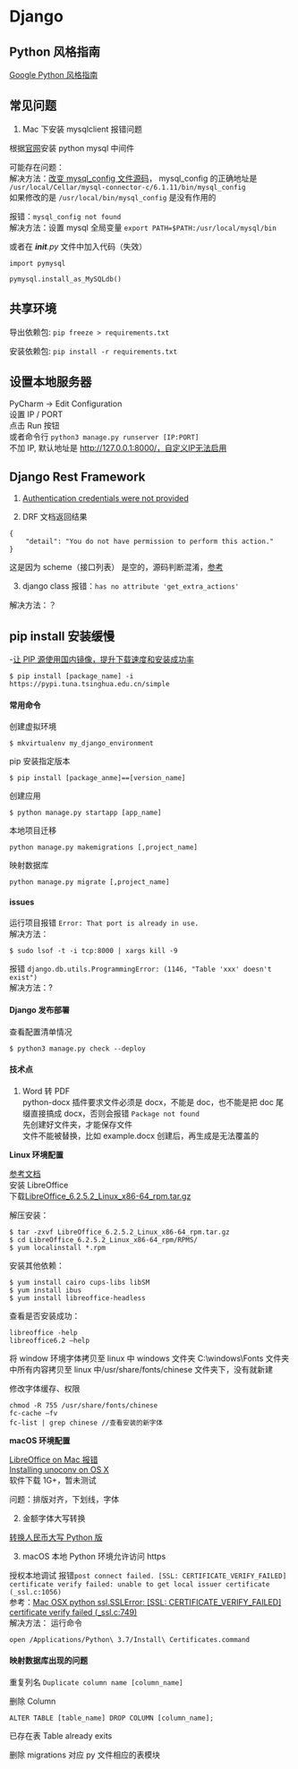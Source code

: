 # Django

## Python 风格指南

[Google Python 风格指南](https://zh-google-styleguide.readthedocs.io/en/latest/google-python-styleguide/)

## 常见问题

1. Mac 下安装 mysqlclient 报错问题

根据[官网](https://github.com/PyMySQL/mysqlclient-python)安装 python mysql 中间件

可能存在问题：  
解决方法：[改变 mysql_config 文件源码](https://blog.csdn.net/feilzhang/article/details/80787748)， mysql_config 的正确地址是 `/usr/local/Cellar/mysql-connector-c/6.1.11/bin/mysql_config`  
如果修改的是 `/usr/local/bin/mysql_config` 是没有作用的

报错：`mysql_config not found`  
解决方法：设置 mysql 全局变量 `export PATH=$PATH:/usr/local/mysql/bin`

或者在 _**init**.py_ 文件中加入代码（失效）

```
import pymysql

pymysql.install_as_MySQLdb()
```

## 共享环境

导出依赖包:
`pip freeze > requirements.txt`

安装依赖包:
`pip install -r requirements.txt`

## 设置本地服务器

PyCharm -> Edit Configuration  
设置 IP / PORT  
点击 Run 按钮  
或者命令行 `python3 manage.py runserver [IP:PORT]`  
不加 IP, 默认地址是 http://127.0.0.1:8000/，自定义IP无法启用

## Django Rest Framework

1. [Authentication credentials were not provided](https://stackoverflow.com/questions/26906630/django-rest-framework-authentication-credentials-were-not-provided)

2. DRF 文档返回结果

```
{
    "detail": "You do not have permission to perform this action."
}
```

这是因为 scheme（接口列表） 是空的，源码判断混淆，[参考](https://github.com/encode/django-rest-framework/issues/6801)

3. django class
   报错：`has no attribute 'get_extra_actions'`

解决方法：？

## pip install 安装缓慢

-[让 PIP 源使用国内镜像，提升下载速度和安装成功率](https://www.cnblogs.com/microman/p/6107879.html)

```
$ pip install [package_name] -i https://pypi.tuna.tsinghua.edu.cn/simple
```

#### 常用命令

创建虚拟环境

```
$ mkvirtualenv my_django_environment
```

pip 安装指定版本

```
$ pip install [package_anme]==[version_name]
```

创建应用

```
$ python manage.py startapp [app_name]
```

本地项目迁移

```
python manage.py makemigrations [,project_name]
```

映射数据库

```
python manage.py migrate [,project_name]
```

#### issues

运行项目报错 `Error: That port is already in use.`  
解决方法：

```
$ sudo lsof -t -i tcp:8000 | xargs kill -9
```

报错 `django.db.utils.ProgrammingError: (1146, "Table 'xxx' doesn't exist")`  
解决方法：?

#### Django 发布部署

查看配置清单情况

```
$ python3 manage.py check --deploy
```

#### 技术点

1. Word 转 PDF  
   python-docx 插件要求文件必须是 docx，不能是 doc，也不能是把 doc 尾缀直接搞成 docx，否则会报错 `Package not found`  
   先创建好文件夹，才能保存文件  
   文件不能被替换，比如 example.docx 创建后，再生成是无法覆盖的

**Linux 环境配置**

[参考文档](https://www.cnblogs.com/ruozhu/p/11190195.html)  
安装 LibreOffice  
下载[LibreOffice_6.2.5.2_Linux_x86-64_rpm.tar.gz](https://www.libreoffice.org/download/download/)

解压安装：

```
$ tar -zxvf LibreOffice_6.2.5.2_Linux_x86-64_rpm.tar.gz
$ cd LibreOffice_6.2.5.2_Linux_x86-64_rpm/RPMS/
$ yum localinstall *.rpm
```

安装其他依赖：

```
$ yum install cairo cups-libs libSM
$ yum install ibus
$ yum install libreoffice-headless
```

查看是否安装成功：

```
libreoffice -help
libreoffice6.2 –help
```

将 window 环境字体拷贝至 linux 中
windows 文件夹 C:\\windows\\Fonts 文件夹中所有内容拷贝至 linux 中/usr/share/fonts/chinese 文件夹下，没有就新建

修改字体缓存、权限

```
chmod -R 755 /usr/share/fonts/chinese
fc-cache –fv
fc-list | grep chinese //查看安装的新字体
```

**macOS 环境配置**

[LibreOffice on Mac 报错](https://github.com/unoconv/unoconv/issues/391)  
[Installing unoconv on OS X](<https://docs.moodle.org/35/en/Universal_Office_Converter_(unoconv)#Installing_unoconv_on_OS_X>)  
软件下载 1G+，暂未测试

问题：排版对齐，下划线，字体

2. 金额字体大写转换

[转换人民币大写 Python 版](https://github.com/Sandwych/rmb_converter/blob/master/src/python/rmb_upper.py)

3. macOS 本地 Python 环境允许访问 https

授权本地调试 报错`post connect failed. [SSL: CERTIFICATE_VERIFY_FAILED] certificate verify failed: unable to get local issuer certificate (_ssl.c:1056)`  
参考：[Mac OSX python ssl.SSLError: [SSL: CERTIFICATE_VERIFY_FAILED] certificate verify failed (\_ssl.c:749)](https://stackoverflow.com/questions/42098126/mac-osx-python-ssl-sslerror-ssl-certificate-verify-failed-certificate-verify)  
解决方法： 运行命令

```
open /Applications/Python\ 3.7/Install\ Certificates.command
```

#### 映射数据库出现的问题

重复列名 `Duplicate column name [column_name]`

删除 Column

```
ALTER TABLE [table_name] DROP COLUMN [column_name];
```

已存在表 Table already exits

删除 migrations 对应 py 文件相应的表模块
